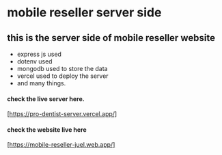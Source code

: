 # mobile reseller server side

## this is the server side of mobile reseller website

- express js used
- dotenv used
- mongodb used to store the data
- vercel used to deploy the server
- and many things.

#### check the live server here.

[https://pro-dentist-server.vercel.app/]

#### check the website live here

[https://mobile-reseller-juel.web.app/]
